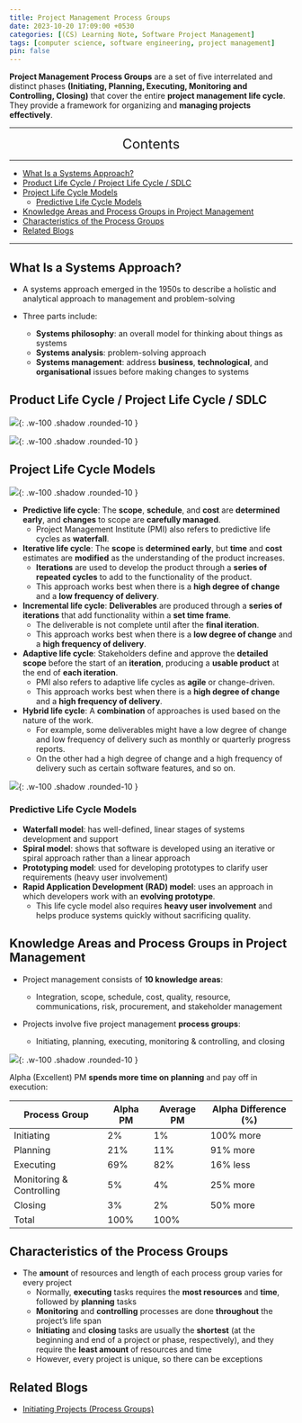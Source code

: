 ```yaml
---
title: Project Management Process Groups
date: 2023-10-20 17:09:00 +0530
categories: [(CS) Learning Note, Software Project Management]
tags: [computer science, software engineering, project management]
pin: false
---
```


**Project Management Process Groups** are a set of five interrelated and distinct phases **(Initiating, Planning, Executing, Monitoring and Controlling, Closing)** that cover the entire **project management life cycle**. They provide a framework for organizing and **managing projects effectively**. 

---
<center><font size='5'> Contents </font></center>

---

<!-- TOC -->
  * [What Is a Systems Approach?](#what-is-a-systems-approach)
  * [Product Life Cycle / Project Life Cycle / SDLC](#product-life-cycle--project-life-cycle--sdlc)
  * [Project Life Cycle Models](#project-life-cycle-models)
    * [Predictive Life Cycle Models](#predictive-life-cycle-models)
  * [Knowledge Areas and Process Groups in Project Management](#knowledge-areas-and-process-groups-in-project-management)
  * [Characteristics of the Process Groups](#characteristics-of-the-process-groups)
  * [Related Blogs](#related-blogs)
<!-- TOC -->

---


## What Is a Systems Approach?

- A systems approach emerged in the 1950s to describe a holistic and analytical approach to management and problem-solving

- Three parts include:
  - **Systems philosophy**: an overall model for thinking about things as systems
  - **Systems analysis**: problem-solving approach
  - **Systems management**: address **business**, **technological**, and **organisational** issues before making changes to systems

## Product Life Cycle / Project Life Cycle / SDLC

![](https://i.postimg.cc/d3pbkYrs/pg1.png){: .w-100 .shadow .rounded-10 }

![](https://i.postimg.cc/VL7xbX9G/pg2.png){: .w-100 .shadow .rounded-10 }


## Project Life Cycle Models

![](https://i.postimg.cc/ZR7xwp8f/pg4.png){: .w-100 .shadow .rounded-10 }

- **Predictive life cycle**: The **scope**, **schedule**, and **cost** are **determined early**, and **changes** to scope are **carefully managed**.
  - Project Management Institute (PMI) also refers to predictive life cycles as **waterfall**.
- **Iterative life cycle**: The **scope** is **determined early**, but **time** and **cost** estimates are **modified** as the understanding of the product increases.
  - **Iterations** are used to develop the product through a **series of repeated cycles** to add to the functionality of the product.
  - This approach works best when there is a **high degree of change** and a **low frequency of delivery**.
- **Incremental life cycle**: **Deliverables** are produced through a **series of iterations** that add functionality within a **set time frame**.
  - The deliverable is not complete until after the **final iteration**.
  - This approach works best when there is a **low degree of change** and a **high frequency of delivery**.
- **Adaptive life cycle**: Stakeholders define and approve the **detailed scope** before the start of an **iteration**, producing a **usable product** at the end of **each iteration**. 
  - PMI also refers to adaptive life cycles as **agile** or change-driven.  
  - This approach works best when there is a **high degree of change** and a **high frequency of delivery**.
- **Hybrid life cycle**: A **combination** of approaches is used based on the nature of the work.
  - For example, some deliverables might have a low degree of change and low frequency of delivery such as monthly or quarterly progress reports.
  - On the other had a high degree of change and a high frequency of delivery such as certain software features, and so on. 

![](https://i.postimg.cc/QxVpdFQD/pg3.png){: .w-100 .shadow .rounded-10 }

### Predictive Life Cycle Models

- **Waterfall model**: has well-defined, linear stages of systems development and support
- **Spiral model**: shows that software is developed using an iterative or spiral approach rather than a linear approach
- **Prototyping model**: used for developing prototypes to clarify user requirements (heavy user involvement)
- **Rapid Application Development (RAD) model**: uses an approach in which developers work with an **evolving prototype**.
  - This life cycle model also requires **heavy user involvement** and helps produce systems quickly without sacrificing quality. 

## Knowledge Areas and Process Groups in Project Management

- Project management consists of **10 knowledge areas**:
  - Integration, scope, schedule, cost, quality, resource, communications, risk, procurement, and stakeholder management

- Projects involve five project management **process groups**:
  - Initiating, planning, executing, monitoring & controlling, and closing

![](https://i.postimg.cc/PxKJnMNj/pg5.png){: .w-100 .shadow .rounded-10 }


Alpha (Excellent) PM **spends more time on planning** and pay off in execution:

| Process Group               | Alpha PM | Average PM | Alpha Difference (%) |
|-----------------------------|----------|------------|----------------------|
| Initiating                  | 2%       | 1%         | 100% more            |
| Planning                    | 21%      | 11%        | 91% more             |
| Executing                   | 69%      | 82%        | 16% less             |
| Monitoring & Controlling    | 5%       | 4%         | 25% more             |
| Closing                     | 3%       | 2%         | 50% more             |
| Total                       | 100%     | 100%       |                      |


## Characteristics of the Process Groups

- The **amount** of resources and length of each process group varies for every project
  - Normally, **executing** tasks requires the **most resources** and **time**, followed by **planning** tasks
  - **Monitoring** and **controlling** processes are done **throughout** the project’s life span
  - **Initiating** and **closing** tasks are usually the **shortest** (at the beginning and end of a project or phase, respectively), and they require the **least amount** of resources and time
  - However, every project is unique, so there can be exceptions

## Related Blogs

- [Initiating Projects (Process Groups)](/posts/Initiating-Projects/)
